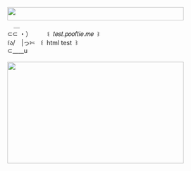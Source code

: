 <img width="400" height="30" src="https://middlepot.com/img/lacey.png">\
　＿\
⊂⊂ ・）　　　꒰ ‌ 𝑡𝑒𝑠𝑡.𝑝𝑜𝑜𝑓𝑡𝑖𝑒.𝑚𝑒 ‌ ꒱\
꒰ა/　|っ✄　꒰ ‌ html test ‌ ꒱\
⊂____u\
  \
<img width="400" height="230" src="https://middlepot.com/img/nap.jpg">

